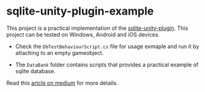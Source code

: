 # sqlite-unity-plugin-example
This project is a practical implementation of the [sqlite-unity-plugin](https://github.com/rizasif/sqlite-unity-plugin).
This project can be tested on Windows, Android and iOS devices.

- Check the `DbTestBehaviourScript.cs` file for usage exmaple and run it by attaching to an empty gameobject.

- The `DataBank` folder contains scripts that provides a practical example of sqlite database.

Read this [artcle on medium](https://medium.com/@rizasif92/sqlite-and-unity-how-to-do-it-right-31991712190) for more details.
